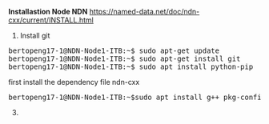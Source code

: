 **Installastion Node NDN** https://named-data.net/doc/ndn-cxx/current/INSTALL.html

1. Install git
<pre>
bertopeng17-1@NDN-Node1-ITB:~$ sudo apt-get update
bertopeng17-1@NDN-Node1-ITB:~$ sudo apt-get install git
bertopeng17-1@NDN-Node1-ITB:~$ sudo apt install python-pip
</pre>

first install the dependency file ndn-cxx 
<pre>
bertopeng17-1@NDN-Node1-ITB:~$sudo apt install g++ pkg-config python3-minimal libboost-all-dev libssl-dev libsqlite3-dev
</pre>
3. 
